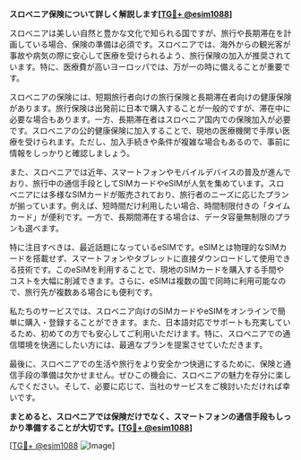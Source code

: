 **スロベニア保険について詳しく解説します[[TG💪+ @esim1088](https://t.me/s/esim1088)]**

スロベニアは美しい自然と豊かな文化で知られる国ですが、旅行や長期滞在を計画している場合、保険の準備は必須です。スロベニアでは、海外からの観光客が事故や病気の際に安心して医療を受けられるよう、旅行保険の加入が推奨されています。特に、医療費が高いヨーロッパでは、万が一の時に備えることが重要です。

スロベニアの保険には、短期旅行者向けの旅行保険と長期滞在者向けの健康保険があります。旅行保険は出発前に日本で購入することが一般的ですが、滞在中に必要な場合もあります。一方、長期滞在者はスロベニア国内での保険加入が必要です。スロベニアの公的健康保険に加入することで、現地の医療機関で手厚い医療を受けられます。ただし、加入手続きや条件が複雑な場合もあるので、事前に情報をしっかりと確認しましょう。

また、スロベニアでは近年、スマートフォンやモバイルデバイスの普及が進んでおり、旅行中の通信手段としてSIMカードやeSIMが人気を集めています。スロベニアには多様なSIMカードが販売されており、旅行者のニーズに応じたプランが揃っています。例えば、短時間だけ利用したい場合、時間制限付きの「タイムカード」が便利です。一方で、長期間滞在する場合は、データ容量無制限のプランも選べます。

特に注目すべきは、最近話題になっているeSIMです。eSIMとは物理的なSIMカードを搭載せず、スマートフォンやタブレットに直接ダウンロードして使用できる技術です。このeSIMを利用することで、現地のSIMカードを購入する手間やコストを大幅に削減できます。さらに、eSIMは複数の国で同時に利用可能なので、旅行先が複数ある場合にも便利です。

私たちのサービスでは、スロベニア向けのSIMカードやeSIMをオンラインで簡単に購入・登録することができます。また、日本語対応でサポートも充実しているため、初めての方でも安心してご利用いただけます。特に、スロベニアでの通信環境を快適にしたい方には、最適なプランを提案させていただきます。

最後に、スロベニアでの生活や旅行をより安全かつ快適にするために、保険と通信手段の準備は欠かせません。ぜひこの機会に、スロベニアの魅力を存分に楽しんでください。そして、必要に応じて、当社のサービスをご検討いただければ幸いです。

**まとめると、スロベニアでは保険だけでなく、スマートフォンの通信手段もしっかり準備することが大切です。[[TG💪+ @esim1088](https://t.me/s/esim1088)]**

[[TG💪+ @esim1088](https://t.me/s/esim1088) ![Image](https://i.postimg.cc/Y0z9fWf4/image.png)]